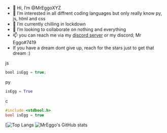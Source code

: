 - 👋 Hi, I’m @MrEggoXYZ
- 👀 I’m interested in all diffrent coding languages but only really know py, js, html and css
- 🌱 I’m currently chilling in lockdown
- 💞️ I’m looking to collaborate on nothing and everything
- 📫 you can reach me via my [discord server](https://discord.gg/4sqCTqxvKA) or my discord; Mr Eggo#7419
- If you have a dream dont give up, reach for the stars just to get that dream :)

js
```javascript
bool isEgg = true;
```
py
```python
isEgg = True
```
c
```c
#include <stdbool.h>
bool isEgg = true
```

[![Top Langs](https://github-readme-stats.vercel.app/api/top-langs/?username=MrEggoXYZ&theme=tokyonight)
![MrEggo's GitHub stats](https://github-readme-stats.vercel.app/api?username=MrEggoXYZ&count_private=true&theme=tokyonight)

